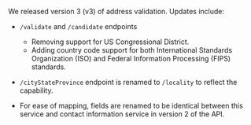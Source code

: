 We released version 3 (v3) of address validation. Updates include:
- `/validate` and `/candidate` endpoints

     - Removing support for US Congressional District. 
     - Adding country code support for both International Standards Organization (ISO) and Federal Information Processing (FIPS) standards.

- `/cityStateProvince` endpoint is renamed to `/locality` to reflect the capability.

- For ease of mapping,  fields are renamed to be identical between this service and contact information service in version 2 of the API.

